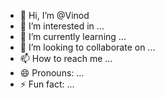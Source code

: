 - 👋 Hi, I’m @Vinod
- 👀 I’m interested in ...
- 🌱 I’m currently learning ...
- 💞️ I’m looking to collaborate on ...
- 📫 How to reach me ...
- 😄 Pronouns: ...
- ⚡ Fun fact: ...

<!---
Vinod6363/Vinod6363 is a ✨ special ✨ repository because its `README.md` (this vinodfile) appears on your GitHub profile.
You can click the Preview link to take a look at your changes.vinod.vps.com
--->
